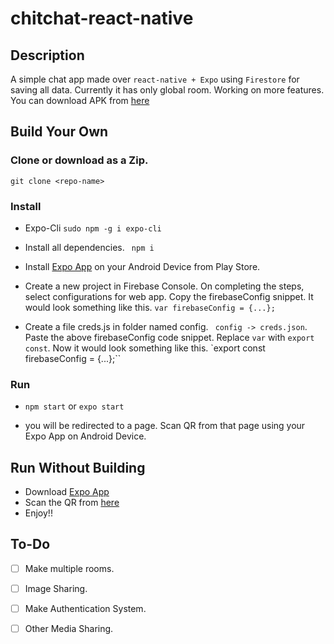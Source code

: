 # chitchat-react-native

## Description

A simple chat app made over `react-native + Expo` using `Firestore` for saving all data.
Currently it has only global room. Working on more features. You can download APK from [here](https://drive.google.com/file/d/1AsN6GTd-odZZZ2fUklKBXEXzfZHxL0L3/view?usp=sharing)

## Build Your Own

  ### Clone or download as a Zip.
  `git clone <repo-name>`

  ### Install

  - Expo-Cli
  `sudo npm -g i expo-cli`

  - Install all dependencies.
  ` npm i`

  - Install [Expo App](https://play.google.com/store/apps/details?id=host.exp.exponent&hl=en_IN&gl=US) on your Android Device from Play Store.
  
  - Create a new project in Firebase Console. On completing the steps, select configurations for web app. Copy the firebaseConfig snippet. It would look something like this. `var firebaseConfig = {...};`
  
  - Create a file creds.js in folder named config. ` config -> creds.json`. Paste the above firebaseConfig code snippet. Replace `var` with `export const`. Now it would look something like this. `export const firebaseConfig = {...};``

  ### Run

  - `npm start` or `expo start`

  - you will be redirected to a page. Scan QR from that page using your Expo App on Android Device.

## Run Without Building

- Download [Expo App](https://play.google.com/store/apps/details?id=host.exp.exponent&hl=en_IN&gl=US)
- Scan the QR from [here](https://expo.io/@shellkore/projects/chitchat)
- Enjoy!!

## To-Do

- [ ] Make multiple rooms.
- [ ] Image Sharing.
- [ ] Make Authentication System.
- [ ] Other Media Sharing.

